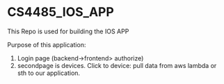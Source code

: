 # CS4485_IOS_APP
This Repo is used for building the IOS APP 

 Purpose of this application:
 1) Login page (backend->frontend> authorize)
 2) secondpage is devices. Click to device: pull data from aws lambda or sth to our application.
